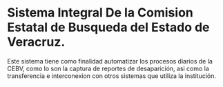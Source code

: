 # Sistema Integral De la Comision Estatal de Busqueda del Estado de Veracruz.
Este sistema tiene como finalidad automatizar los procesos diarios de la CEBV, como lo son la captura de reportes de desaparición, asi como la transferencia e interconexion con otros sistemas que utiliza la institución.